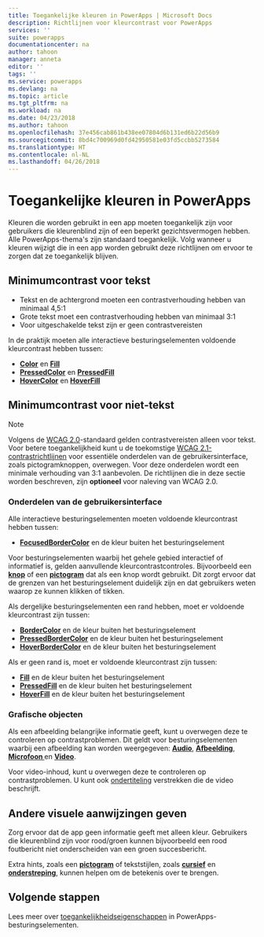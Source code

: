 ```yaml
---
title: Toegankelijke kleuren in PowerApps | Microsoft Docs
description: Richtlijnen voor kleurcontrast voor PowerApps
services: ''
suite: powerapps
documentationcenter: na
author: tahoon
manager: anneta
editor: ''
tags: ''
ms.service: powerapps
ms.devlang: na
ms.topic: article
ms.tgt_pltfrm: na
ms.workload: na
ms.date: 04/23/2018
ms.author: tahoon
ms.openlocfilehash: 37e456cab861b438ee07804d6b131ed6b22d56b9
ms.sourcegitcommit: 8bd4c700969d0fd42950581e03fd5ccbb5273584
ms.translationtype: HT
ms.contentlocale: nl-NL
ms.lasthandoff: 04/26/2018
---
```

# <a name="accessible-colors-in-powerapps"></a>Toegankelijke kleuren in PowerApps
Kleuren die worden gebruikt in een app moeten toegankelijk zijn voor gebruikers die kleurenblind zijn of een beperkt gezichtsvermogen hebben. Alle PowerApps-thema's zijn standaard toegankelijk. Volg wanneer u kleuren wijzigt die in een app worden gebruikt deze richtlijnen om ervoor te zorgen dat ze toegankelijk blijven.

## <a name="minimum-contrast-for-text"></a>Minimumcontrast voor tekst
* Tekst en de achtergrond moeten een contrastverhouding hebben van minimaal 4,5:1
* Grote tekst moet een contrastverhouding hebben van minimaal 3:1
* Voor uitgeschakelde tekst zijn er geen contrastvereisten

In de praktijk moeten alle interactieve besturingselementen voldoende kleurcontrast hebben tussen:
* **[Color](controls/properties-color-border.md)** en **[Fill](controls/properties-color-border.md)**
* **[PressedColor](controls/properties-color-border.md)** en **[PressedFill](controls/properties-color-border.md)**
* **[HoverColor](controls/properties-color-border.md)** en **[HoverFill](controls/properties-color-border.md)**

## <a name="minimum-contrast-for-non-text"></a>Minimumcontrast voor niet-tekst

> [!NOTE]
> Volgens de [WCAG 2.0](https://www.w3.org/TR/UNDERSTANDING-WCAG20/visual-audio-contrast-contrast.html)-standaard gelden contrastvereisten alleen voor tekst. Voor betere toegankelijkheid kunt u de toekomstige [WCAG 2.1-contrastrichtlijnen](https://www.w3.org/TR/WCAG21/#non-text-contrast) voor essentiële onderdelen van de gebruikersinterface, zoals pictogramknoppen, overwegen. Voor deze onderdelen wordt een minimale verhouding van 3:1 aanbevolen. De richtlijnen die in deze sectie worden beschreven, zijn **optioneel** voor naleving van WCAG 2.0.

### <a name="user-interface-components"></a>Onderdelen van de gebruikersinterface
Alle interactieve besturingselementen moeten voldoende kleurcontrast hebben tussen:
* **[FocusedBorderColor](controls/properties-color-border.md)** en de kleur buiten het besturingselement

Voor besturingselementen waarbij het gehele gebied interactief of informatief is, gelden aanvullende kleurcontrastcontroles. Bijvoorbeeld een **[knop](controls/control-button.md)** of een **[pictogram](controls/control-shapes-icons.md)** dat als een knop wordt gebruikt. Dit zorgt ervoor dat de grenzen van het besturingselement duidelijk zijn en dat gebruikers weten waarop ze kunnen klikken of tikken.

Als dergelijke besturingselementen een rand hebben, moet er voldoende kleurcontrast zijn tussen:
* **[BorderColor](controls/properties-color-border.md)** en de kleur buiten het besturingselement
* **[PressedBorderColor](controls/properties-color-border.md)** en de kleur buiten het besturingselement
* **[HoverBorderColor](controls/properties-color-border.md)** en de kleur buiten het besturingselement

Als er geen rand is, moet er voldoende kleurcontrast zijn tussen:
* **[Fill](controls/properties-color-border.md)** en de kleur buiten het besturingselement
* **[PressedFill](controls/properties-color-border.md)** en de kleur buiten het besturingselement
* **[HoverFill](controls/properties-color-border.md)** en de kleur buiten het besturingselement

### <a name="graphical-objects"></a>Grafische objecten
Als een afbeelding belangrijke informatie geeft, kunt u overwegen deze te controleren op contrastproblemen. Dit geldt voor besturingselementen waarbij een afbeelding kan worden weergegeven: **[Audio](controls/control-audio-video.md)**, **[Afbeelding](controls/control-image.md)**, **[Microfoon ](controls/control-microphone.md)** en **[Video](controls/control-audio-video.md)**.

Voor video-inhoud, kunt u overwegen deze te controleren op contrastproblemen. U kunt ook [ondertiteling](controls/control-audio-video.md) verstrekken die de video beschrijft.

## <a name="provide-other-visual-cues"></a>Andere visuele aanwijzingen geven
Zorg ervoor dat de app geen informatie geeft met alleen kleur. Gebruikers die kleurenblind zijn voor rood/groen kunnen bijvoorbeeld een rood foutbericht niet onderscheiden van een groen succesbericht.

Extra hints, zoals een **[pictogram](controls/control-shapes-icons.md)** of tekststijlen, zoals **[cursief](controls/properties-text.md)** en **[onderstreping](controls/properties-text.md)**, kunnen helpen om de betekenis over te brengen.

## <a name="next-steps"></a>Volgende stappen
Lees meer over [toegankelijkheidseigenschappen](controls/properties-accessibility.md) in PowerApps-besturingselementen.